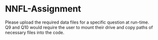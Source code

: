 # NNFL-Assignment
Please upload the required data files for a specific question at run-time.<br/>
Q9 and Q10 would require the user to mount their drive and copy paths of necessary files into the code.

